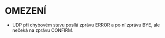 # OMEZENÍ
- UDP při chybovém stavu posílá zprávu ERROR a po ní zprávu BYE, ale nečeká na zprávu CONFIRM.
